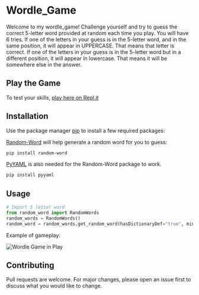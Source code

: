 # Wordle_Game

Welcome to my wordle_game!
Challenge yourself and try to guess the correct 5-letter word provided at random each time you play. You will have 6 tries.
If one of the letters in your guess is in the 5-letter word, and in the same position, it will appear in UPPERCASE. That means that letter is correct.
If one of the letters in your guess is in the 5-letter word but in a different position, it will appear in lowercase. That means it will be somewhere else in the answer.

## Play the Game
To test your skills, [play here on Repl.it](https://replit.com/@ChrisSulva/wordlegame#main.py)

## Installation

Use the package manager [pip](https://pip.pypa.io/en/stable/) to install a few required packages:

[Random-Word](https://pypi.org/project/Random-Word/) will help generate a random word for you to guess:

```bash
pip install random-word
```

[PyYAML](https://pypi.org/project/PyYAML/) is also needed for the Random-Word package to work.

```bash
pip install pyyaml
```

## Usage

```python
# Import 5 letter word
from random_word import RandomWords
random_words = RandomWords()
random_word = random_words.get_random_word(hasDictionaryDef="true", minCorpusCount=800, minLength=5, maxLength=5).lower()
```

Example of gameplay:

![Wordle Game in Play](https://media.giphy.com/media/tRc6XpvSdFNnYuYr7T/giphy.gif)


## Contributing
Pull requests are welcome. For major changes, please open an issue first to discuss what you would like to change.
